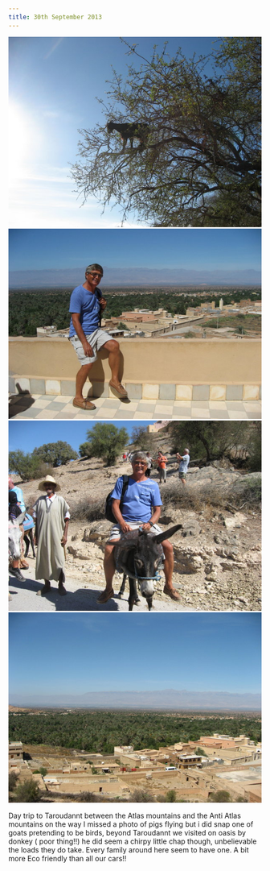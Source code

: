 ```yaml
---
title: 30th September 2013
---
```

<img class="medium-img" src="/img/garys002.jpg" />

<img class="medium-img" src="/img/garys016.jpg" />

<img class="medium-img" src="/img/garys021.jpg" />

<img class="medium-img" src="/img/garys013.jpg" />

Day trip to Taroudannt between the Atlas mountains and the Anti Atlas mountains on the way I missed a photo of pigs flying but i did snap one of goats pretending to be birds, beyond Taroudannt we visited on oasis by donkey ( poor thing!!) he did seem a chirpy little chap though, unbelievable the loads they do take. Every family around here seem to have one. A bit more Eco friendly than all our cars!!
